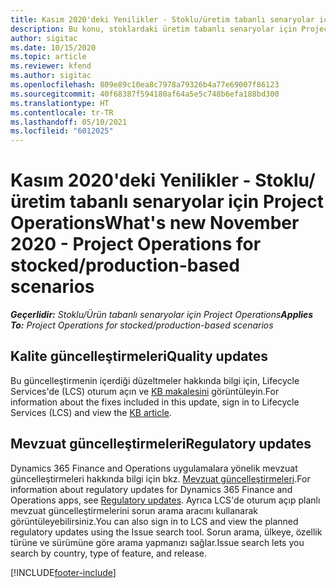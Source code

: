 ```yaml
---
title: Kasım 2020'deki Yenilikler - Stoklu/üretim tabanlı senaryolar için Project Operations
description: Bu konu, stoklardaki üretim tabanlı senaryolar için Project Operations'ın Kasım 2020'de bulunan kaliteli güncelleştirmelerle ilgili bilgi sağlar.
author: sigitac
ms.date: 10/15/2020
ms.topic: article
ms.reviewer: kfend
ms.author: sigitac
ms.openlocfilehash: 809e89c10ea8c7978a79326b4a77e69007f86123
ms.sourcegitcommit: 40f68387f594180af64a5e5c748b6efa188bd300
ms.translationtype: HT
ms.contentlocale: tr-TR
ms.lasthandoff: 05/10/2021
ms.locfileid: "6012025"
---
```

# <a name="whats-new-november-2020---project-operations-for-stockedproduction-based-scenarios"></a><span data-ttu-id="564b9-103">Kasım 2020'deki Yenilikler - Stoklu/üretim tabanlı senaryolar için Project Operations</span><span class="sxs-lookup"><span data-stu-id="564b9-103">What's new November 2020 - Project Operations for stocked/production-based scenarios</span></span>

<span data-ttu-id="564b9-104">_**Geçerlidir:** Stoklu/Ürün tabanlı senaryolar için Project Operations_</span><span class="sxs-lookup"><span data-stu-id="564b9-104">_**Applies To:** Project Operations for stocked/production-based scenarios_</span></span>

## <a name="quality-updates"></a><span data-ttu-id="564b9-105">Kalite güncelleştirmeleri</span><span class="sxs-lookup"><span data-stu-id="564b9-105">Quality updates</span></span>

<span data-ttu-id="564b9-106">Bu güncelleştirmenin içerdiği düzeltmeler hakkında bilgi için, Lifecycle Services'de (LCS) oturum açın ve [KB makalesini](https://fix.lcs.dynamics.com/Issue/Details?bugId=488609&amp;dbType=3&amp;qc=8251e8e1d5e2386de850599926c1adc3fec8e2ba25308036d22cdfe0a1c28fc7) görüntüleyin.</span><span class="sxs-lookup"><span data-stu-id="564b9-106">For information about the fixes included in this update, sign in to Lifecycle Services (LCS) and view the [KB article](https://fix.lcs.dynamics.com/Issue/Details?bugId=488609&amp;dbType=3&amp;qc=8251e8e1d5e2386de850599926c1adc3fec8e2ba25308036d22cdfe0a1c28fc7).</span></span>

## <a name="regulatory-updates"></a><span data-ttu-id="564b9-107">Mevzuat güncelleştirmeleri</span><span class="sxs-lookup"><span data-stu-id="564b9-107">Regulatory updates</span></span>

<span data-ttu-id="564b9-108">Dynamics 365 Finance and Operations uygulamalara yönelik mevzuat güncelleştirmeleri hakkında bilgi için bkz. [Mevzuat güncelleştirmeleri](/dynamics365/finance/localizations/regulatory-updates).</span><span class="sxs-lookup"><span data-stu-id="564b9-108">For information about regulatory updates for Dynamics 365 Finance and Operations apps, see [Regulatory updates](/dynamics365/finance/localizations/regulatory-updates).</span></span> <span data-ttu-id="564b9-109">Ayrıca LCS'de oturum açıp planlı mevzuat güncelleştirmelerini sorun arama aracını kullanarak görüntüleyebilirsiniz.</span><span class="sxs-lookup"><span data-stu-id="564b9-109">You can also sign in to LCS and view the planned regulatory updates using the Issue search tool.</span></span> <span data-ttu-id="564b9-110">Sorun arama, ülkeye, özellik türüne ve sürümüne göre arama yapmanızı sağlar.</span><span class="sxs-lookup"><span data-stu-id="564b9-110">Issue search lets you search by country, type of feature, and release.</span></span>


[!INCLUDE[footer-include](../../includes/footer-banner.md)]